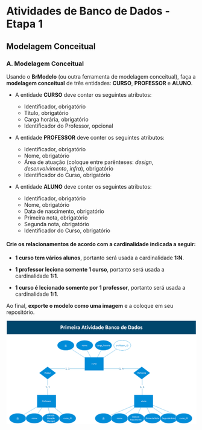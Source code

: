 # Atividades de Banco de Dados - Etapa 1

## Modelagem Conceitual

### A. Modelagem Conceitual

Usando o **BrModelo** (ou outra ferramenta de modelagem conceitual), faça a **modelagem conceitual** de três entidades: **CURSO**, **PROFESSOR** e **ALUNO**.

- A entidade **CURSO** deve conter os seguintes atributos:

    - Identificador, obrigatório
    - Título, obrigatório
    - Carga horária, obrigatório
    - Identificador do Professor, opcional

- A entidade **PROFESSOR** deve conter os seguintes atributos:    

    - Identificador, obrigatório
    - Nome, obrigatório
    - Área de atuação (coloque entre parênteses: *design*, *desenvolvimento*, *infra*), obrigatório
    - Identificador do Curso, obrigatório

- A entidade **ALUNO** deve conter os seguintes atributos:    

    - Identificador, obrigatório
    - Nome, obrigatório
    - Data de nascimento, obrigatório
    - Primeira nota, obrigatório
    - Segunda nota, obrigatório
    - Identificador do Curso, obrigatório

  
#### Crie os relacionamentos de acordo com a cardinalidade indicada a seguir:

- **1 curso tem vários alunos**, portanto será usada a cardinalidade **1:N**. 

- **1 professor leciona somente 1 curso**, portanto será usada a cardinalidade **1:1**. 

- **1 curso é lecionado somente por 1 professor**, portanto será usada a cardinalidade **1:1**. 

Ao final, **exporte o modelo como uma imagem** e a coloque em seu repositório.

![Entidades, Relacienamentos e Atributos](Atividades%20de%20Banco%20de%20Dados.png)